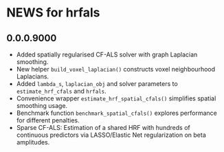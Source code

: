 # NEWS for hrfals

## 0.0.0.9000

* Added spatially regularised CF-ALS solver with graph Laplacian smoothing.
* New helper `build_voxel_laplacian()` constructs voxel neighbourhood Laplacians.
* Added `lambda_s`, `laplacian_obj` and solver parameters to `estimate_hrf_cfals` and `hrfals`.
* Convenience wrapper `estimate_hrf_spatial_cfals()` simplifies spatial smoothing usage.
* Benchmark function `benchmark_spatial_cfals()` explores performance for different penalties.
* Sparse CF-ALS: Estimation of a shared HRF with hundreds of continuous predictors via LASSO/Elastic Net regularization on beta amplitudes.

